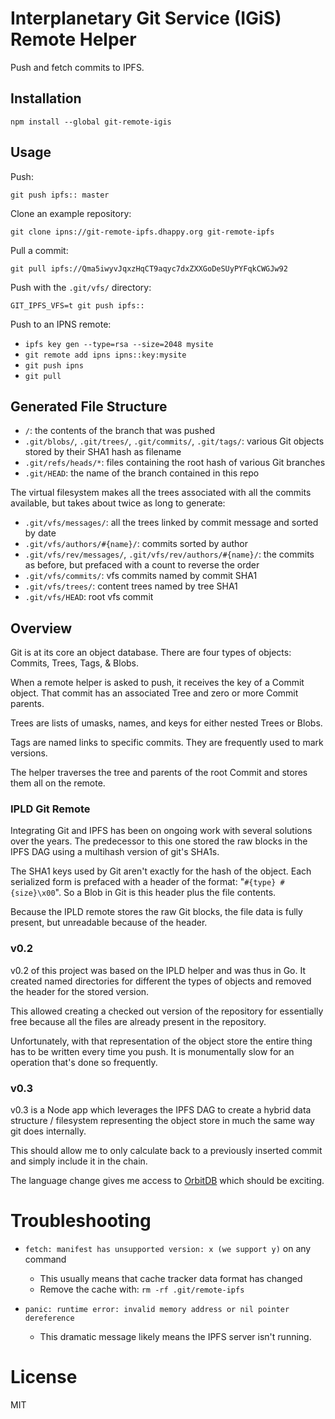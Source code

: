 # Interplanetary Git Service (IGiS) Remote Helper

Push and fetch commits to IPFS.

## Installation

`npm install --global git-remote-igis`

## Usage

Push:

`git push ipfs:: master`

Clone an example repository:

`git clone ipns://git-remote-ipfs.dhappy.org git-remote-ipfs`

Pull a commit:

`git pull ipfs://Qma5iwyvJqxzHqCT9aqyc7dxZXXGoDeSUyPYFqkCWGJw92`

Push with the `.git/vfs/` directory:

`GIT_IPFS_VFS=t git push ipfs::`

Push to an IPNS remote:

* `ipfs key gen --type=rsa --size=2048 mysite`
* `git remote add ipns ipns::key:mysite`
* `git push ipns`
* `git pull`

## Generated File Structure

* `/`: the contents of the branch that was pushed
* `.git/blobs/`, `.git/trees/`, `.git/commits/`, `.git/tags/`: various Git objects stored by their SHA1 hash as filename
* `.git/refs/heads/*`: files containing the root hash of various Git branches
* `.git/HEAD`: the name of the branch contained in this repo

The virtual filesystem makes all the trees associated with all the commits available, but takes about twice as long to generate:

* `.git/vfs/messages/`: all the trees linked by commit message and sorted by date
* `.git/vfs/authors/#{name}/`: commits sorted by author
* `.git/vfs/rev/messages/`, `.git/vfs/rev/authors/#{name}/`: the commits as before, but prefaced with a count to reverse the order
* `.git/vfs/commits/`: vfs commits named by commit SHA1
* `.git/vfs/trees/`: content trees named by tree SHA1
* `.git/vfs/HEAD`: root vfs commit

## Overview

Git is at its core an object database. There are four types of objects: Commits, Trees, Tags, & Blobs.

When a remote helper is asked to push, it receives the key of a Commit object. That commit has an associated Tree and zero or more Commit parents.

Trees are lists of umasks, names, and keys for either nested Trees or Blobs.

Tags are named links to specific commits. They are frequently used to mark versions.

The helper traverses the tree and parents of the root Commit and stores them all on the remote.

### IPLD Git Remote

Integrating Git and IPFS has been on ongoing work with several solutions over the years. The predecessor to this one stored the raw blocks in the IPFS DAG using a multihash version of git's SHA1s.

The SHA1 keys used by Git aren't exactly for the hash of the object. Each serialized form is prefaced with a header of the format: "`#{type} #{size}\x00`". So a Blob in Git is this header plus the file contents.

Because the IPLD remote stores the raw Git blocks, the file data is fully present, but unreadable because of the header.

### v0.2

v0.2 of this project was based on the IPLD helper and was thus in Go. It created named directories for different the types of objects and removed the header for the stored version.

This allowed creating a checked out version of the repository for essentially free because all the files are already present in the repository.

Unfortunately, with that representation of the object store the entire thing has to be written every time you push. It is monumentally slow for an operation that's done so frequently.

### v0.3

v0.3 is a Node app which leverages the IPFS DAG to create a hybrid data structure / filesystem representing the object store in much the same way git does internally.

This should allow me to only calculate back to a previously inserted commit and simply include it in the chain.

The language change gives me access to [OrbitDB](//github.com/orbitdb/) which should be exciting.

# Troubleshooting
* `fetch: manifest has unsupported version: x (we support y)` on any command
  - This usually means that cache tracker data format has changed
  - Remove the cache with: `rm -rf .git/remote-ipfs`

* `panic: runtime error: invalid memory address or nil pointer dereference`
  - This dramatic message likely means the IPFS server isn't running.

# License
MIT
